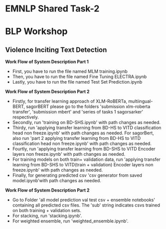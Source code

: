 # EMNLP Shared Task-2
<h1>BLP Workshop</h1>
<h2>Violence Inciting Text Detection</h2>

<b>Work Flow of System Description Part 1</b>
* First, you have to run the file named MLM training.ipynb
* Then, you have to run the file named Fine Tuning ELECTRA.ipynb
* Lastly, you have to run the file named Test Set Prediction.ipynb

<b>Work Flow of System Description Part 2</b>
* Firstly, for transfer learning approach of XLM-RoBERTa, multiingual-BERT, sagorBERT please go to the folders 'submission xlm-roberta transfer', 'submission mbert' and 'series of tasks 1 sagorsarker' respectively.
* Secondly, run 'training on BD-SHS.ipynb' with path changes as needed.
* Thirdy, run 'applying transfer learning from BD-HS to VITD classification head non freeze.ipynb' with path changes as needed. For sagorBert, also run 'part 2 applying transfer learning from BD-HS to VITD classification head non freeze.ipynb' with path changes as needed.
* Fourtly, run 'applying transfer learning from BD-SHS to VITD Encoder layers non freeze.ipynb' with path changes as needed.
* For training models on both train+ validation data, run 'applying transfer learning from BD-SHS to VITD(train + validation) Encoder layers non freeze.ipynb' with path changes as needed.
* Finally, for generating predicted csv 'csv generator from saved model.ipynb'with path changes as needed.

<b>Work Flow of System Description Part 2</b>
* Go to Folder 'all model prediction val test csv + ensemble notebooks' containing all predicted csv files. The 'sub' string indicates csvs trained on both training + validation sets.
* For stacking, run 'stacking.ipynb'.
* For weighted ensemble, run 'weighted_ensemble.ipynb'.
